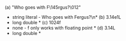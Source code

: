 (a) "Who goes with F\145rgus?\012"
* string literal - Who goes with Fergus?\n*
(b) 3.14e1L
* long double *
(c) 1024f
* none - f only works with floating point *
(d) 3.14L
* long double *